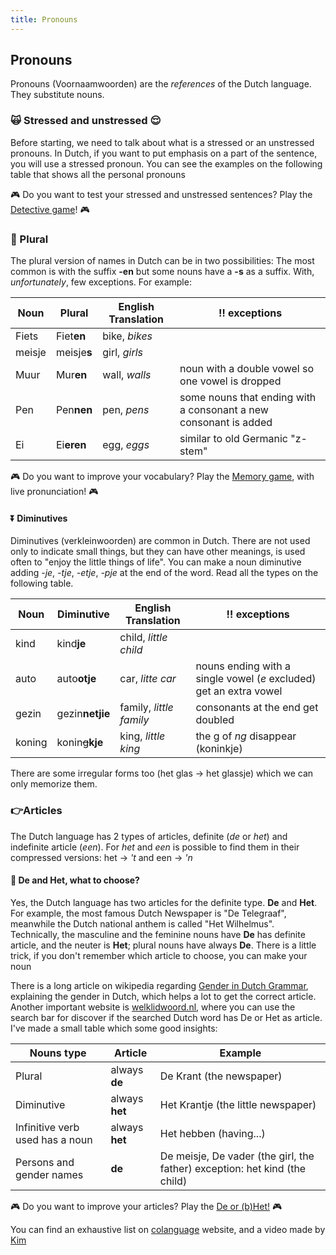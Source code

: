 ```yaml
---
title: Pronouns
---
```


## Pronouns

Pronouns (Voornaamwoorden) are the _references_ of the Dutch language. They substitute nouns.

### 🙀 Stressed and unstressed 😌

Before starting, we need to talk about what is a stressed or an unstressed pronouns. In Dutch, if you want to put emphasis on a part of the sentence, you will use a stressed pronoun. You can see the examples on the following table that shows all the personal pronouns

🎮 Do you want to test your stressed and unstressed sentences? Play the <a href="/games/detective">Detective game</a>! 🎮

### 👥 Plural

The plural version of names in Dutch can be in two possibilities: The most common is with the suffix **-en** but some nouns have a **-s** as a suffix. With, _unfortunately_, few exceptions. For example:

| Noun   | Plural      | English Translation | ‼️ exceptions                                                    |
| ------ | ----------- | ------------------- | ---------------------------------------------------------------- |
| Fiets  | Fiet**en**  | bike, _bikes_       |                                                                  |
| meisje | meisje**s** | girl, _girls_       |                                                                  |
| Muur   | Mur**en**   | wall, _walls_       | noun with a double vowel so one vowel is dropped                 |
| Pen    | Pen**nen**  | pen, _pens_         | some nouns that ending with a consonant a new consonant is added |
| Ei     | Ei**eren**  | egg, _eggs_         | similar to old Germanic "z-stem"                                 |

🎮 Do you want to improve your vocabulary? Play the <a href="/games/memory">Memory game</a>, with live pronunciation! 🎮

#### ⏬ Diminutives

Diminutives (verkleinwoorden) are common in Dutch. There are not used only to indicate small things, but they can have other meanings, is used often to "enjoy the little things of life". You can make a noun diminutive adding _-je_, _-tje_, _-etje_, _-pje_ at the end of the word. Read all the types on the following table.

| Noun   | Diminutive        | English Translation     | ‼️ exceptions                                                      |
| ------ | ----------------- | ----------------------- | ------------------------------------------------------------------ |
| kind   | kind**je**        | child, _little child_   |                                                                    |
| auto   | auto**otje**      | car, _litte car_        | nouns ending with a single vowel (_e_ excluded) get an extra vowel |
| gezin  | gezin**netjie**   | family, _little family_ | consonants at the end get doubled                                  |
| koning | konin~~g~~**kje** | king, _little king_     | the g of _ng_ disappear (koninkje)                                 |

There are some irregular forms too (het glas → het glassje) which we can only memorize them.

### 👉Articles

The Dutch language has 2 types of articles, definite (_de_ or _het_) and indefinite article (_een_). For _het_ and _een_ is possible to find them in their compressed versions: het → _'t_ and een → _'n_

#### 🤔 De and Het, what to choose?

Yes, the Dutch language has two articles for the definite type. **De** and **Het**. For example, the most famous Dutch Newspaper is "De Telegraaf", meanwhile the Dutch national anthem is called "Het Wilhelmus". Technically, the masculine and the feminine nouns have **De** has definite article, and the neuter is **Het**; plural nouns have always **De**. There is a little trick, if you don't remember which article to choose, you can make your noun

There is a long article on wikipedia regarding [Gender in Dutch Grammar](https://en.wikipedia.org/wiki/Gender_in_Dutch_grammar), explaining the gender in Dutch, which helps a lot to get the correct article. Another important website is [welklidwoord.nl](https://www.welklidwoord.nl/), where you can use the search bar for discover if the searched Dutch word has De or Het as article. I've made a small table which some good insights:

| Nouns type                      | Article        | Example                                                                    |
| ------------------------------- | -------------- | -------------------------------------------------------------------------- |
| Plural                          | always **de**  | De Krant (the newspaper)                                                   |
| Diminutive                      | always **het** | Het Krantje (the little newspaper)                                         |
| Infinitive verb used has a noun | always **het** | Het hebben (having...)                                                     |
| Persons and gender names        | **de**         | De meisje, De vader (the girl, the father) exception: het kind (the child) |

🎮 Do you want to improve your articles? Play the <a href="/games/deofhet">De or (b)Het!</a> 🎮

You can find an exhaustive list on [colanguage](https://www.colanguage.com/dutch-articles) website, and a video made by [Kim](https://www.youtube.com/watch?v=3f6ppki9o54)

